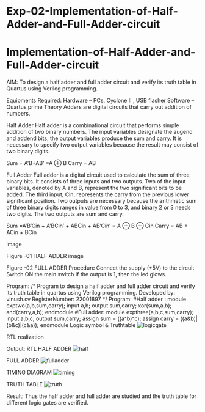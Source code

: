 # Exp-02-Implementation-of-Half-Adder-and-Full-Adder-circuit

# Implementation-of-Half-Adder-and-Full-Adder-circuit
AIM:
To design a half adder and full adder circuit and verify its truth table in Quartus using Verilog programming.

Equipments Required:
Hardware – PCs, Cyclone II , USB flasher Software – Quartus prime Theory Adders are digital circuits that carry out addition of numbers.

Half Adder
Half adder is a combinational circuit that performs simple addition of two binary numbers. The input variables designate the augend and addend bits; the output variables produce the sum and carry. It is necessary to specify two output variables because the result may consist of two binary digits.

Sum = A’B+AB’ =A ⊕ B Carry = AB

Full Adder
Full adder is a digital circuit used to calculate the sum of three binary bits. It consists of three inputs and two outputs. Two of the input variables, denoted by A and B, represent the two significant bits to be added. The third input, Cin, represents the carry from the previous lower significant position. Two outputs are necessary because the arithmetic sum of three binary digits ranges in value from 0 to 3, and binary 2 or 3 needs two digits. The two outputs are sum and carry.

Sum =A’B’Cin + A’BCin’ + ABCin + AB’Cin’ = A ⊕ B ⊕ Cin Carry = AB + ACin + BCin

image

Figure -01 HALF ADDER
image

Figure -02 FULL ADDER
Procedure
Connect the supply (+5V) to the circuit Switch ON the main switch If the output is 1, then the led glows.

Program:
/*
Program to design a half adder and full adder circuit and verify its truth table in quartus using Verilog programming.
Developed by: vinush.cv
RegisterNumber:  22001897
*/
Program:
#Half adder :
module exptwo(a,b,sum,carry);
input a,b;
output sum,carry;
xor(sum,a,b);
and(carry,a,b);
endmodule
#Full adder:
module expthree(a,b,c,sum,carry);
input a,b,c;
output sum,carry;
assign sum = ((a^b)^c);
assign carry = ((a&b)|(b&c)|(c&a));
endmodule
Logic symbol & Truthtable
![logicgate](https://user-images.githubusercontent.com/113497666/210476088-d50330fd-2da7-4304-b7df-6ed899b2763a.jpg)

RTL realization

Output:
RTL
HALF ADDER
![half](https://user-images.githubusercontent.com/113497666/210476152-9d803e63-57a2-4f5a-8a0a-a75abeed8b2b.png)

FULL ADDER
![fulladder](https://user-images.githubusercontent.com/113497666/210476185-d85cf05b-b364-4104-880b-2caa7ae4dfa8.png)


TIMING DIAGRAM
![timing](https://user-images.githubusercontent.com/113497666/210476207-84835d9f-a94d-4b55-9866-a43772bed591.png)


TRUTH TABLE
![truth](https://user-images.githubusercontent.com/113497666/210476222-b86eb9f6-a4d1-4c1f-8ba6-1c2b160c9b58.png)


Result:
Thus the half adder and full adder are studied and the truth table for different logic gates are verified.
